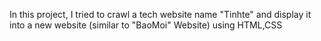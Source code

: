 In this project, I tried to crawl a tech website name "Tinhte" and display it into a new website (similar to "BaoMoi" Website) using HTML,CSS
